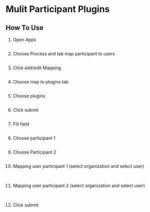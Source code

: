 # Mulit Participant Plugins

## How To Use

1. Open Apps

<img src="https://raw.githubusercontent.com/kinnara-digital-studio/kecak-workflow/master/docs/assets/.png" alt="" />


2. Choose Process and tab map participant to users

<img src="https://raw.githubusercontent.com/kinnara-digital-studio/kecak-workflow/master/docs/assets/.png" alt="" />


3. Click add/edit Mapping

<img src="https://raw.githubusercontent.com/kinnara-digital-studio/kecak-workflow/master/docs/assets/.png" alt="" />


4. Choose map to plugins tab

<img src="https://raw.githubusercontent.com/kinnara-digital-studio/kecak-workflow/master/docs/assets/.png" alt="" />


5. Choose plugins

<img src="https://raw.githubusercontent.com/kinnara-digital-studio/kecak-workflow/master/docs/assets/.png" alt="" />


6. Click submit

<img src="https://raw.githubusercontent.com/kinnara-digital-studio/kecak-workflow/master/docs/assets/.png" alt="" />


7. Fill field

<img src="https://raw.githubusercontent.com/kinnara-digital-studio/kecak-workflow/master/docs/assets/.png" alt="" />


8. Choose participant 1

<img src="https://raw.githubusercontent.com/kinnara-digital-studio/kecak-workflow/master/docs/assets/.png" alt="" />


9. Choose Participant 2

<img src="https://raw.githubusercontent.com/kinnara-digital-studio/kecak-workflow/master/docs/assets/.png" alt="" />


10. Mapping user participant 1 (select organization and select user)

<img src="https://raw.githubusercontent.com/kinnara-digital-studio/kecak-workflow/master/docs/assets/.png" alt="" />

<img src="https://raw.githubusercontent.com/kinnara-digital-studio/kecak-workflow/master/docs/assets/.png" alt="" />

<img src="https://raw.githubusercontent.com/kinnara-digital-studio/kecak-workflow/master/docs/assets/.png" alt="" />


11. Mapping user participant 2 (select organization and select user)

<img src="https://raw.githubusercontent.com/kinnara-digital-studio/kecak-workflow/master/docs/assets/.png" alt="" />

<img src="https://raw.githubusercontent.com/kinnara-digital-studio/kecak-workflow/master/docs/assets/.png" alt="" />

<img src="https://raw.githubusercontent.com/kinnara-digital-studio/kecak-workflow/master/docs/assets/.png" alt="" />


12. Click submit

<img src="https://raw.githubusercontent.com/kinnara-digital-studio/kecak-workflow/master/docs/assets/.png" alt="" />

